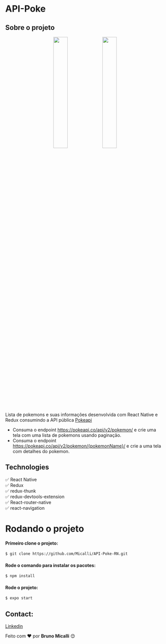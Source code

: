 # API-Poke

## Sobre o projeto
<div align='center'>
  <img src="https://i.imgur.com/uBFy08U.jpg" width="30%" "/>
  <img src="https://i.imgur.com/YRiHVCe.jpg" width="30%"/>
</div>


Lista de pokemons e suas informações desenvolvida com React Native e Redux consumindo a API pública [Pokeapi](https://pokeapi.co/docs/v2)

- Consuma o endpoint https://pokeapi.co/api/v2/pokemon/ e crie uma tela com uma lista de pokemons usando paginação.
- Consuma o endpoint https://pokeapi.co/api/v2/pokemon/{pokemonName}/ e crie a uma tela com detalhes do pokemon.

## Technologies

:white_check_mark: React Native\
:white_check_mark: Redux\
:white_check_mark: redux-thunk\
:white_check_mark: redux-devtools-extension\
:white_check_mark: React-router-native\
:white_check_mark: react-navigation

# Rodando o projeto

#### Primeiro clone o projeto:

```bash
$ git clone https://github.com/Micalli/API-Poke-RN.git
```

#### Rode o comando para instalar os pacotes:

```bash
$ npm install
```

#### Rode o projeto:

```bash
$ expo start
```

## Contact:

  [Linkedin](https://www.linkedin.com/in/brunomicalli/)

  Feito com :heart: por <strong>Bruno Micalli</strong> 😊


